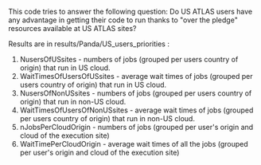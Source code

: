 This code tries to answer the following question:
Do US ATLAS users have any advantage in getting their code to run thanks to "over the pledge" resources available at US ATLAS sites?

Results are in results/Panda/US_users_priorities :
1. NusersOfUSsites - numbers of jobs (grouped per users country of origin) that run in US cloud.
2. WaitTimesOfUsersOfUSsites - average wait times of jobs (grouped per users country of origin) that run in US cloud.
3. NusersOfNonUSsites - numbers of jobs (grouped per users country of origin) that run in non-US cloud.
4. WaitTimesOfUsersOfNonUSsites - average wait times of jobs (grouped per users country of origin) that run in non-US cloud.
5. nJobsPerCloudOrigin - numbers of jobs (grouped per user's origin and cloud of the execution site)
6. WaitTimePerCloudOrigin - average wait times of all the jobs (grouped per user's origin and cloud of the execution site)
